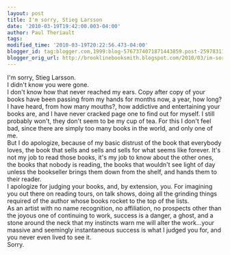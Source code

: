```yaml
---
layout: post
title: I'm sorry, Stieg Larsson
date: '2010-03-19T19:42:00.003-04:00'
author: Paul Theriault
tags: 
modified_time: '2010-03-19T20:22:56.473-04:00'
blogger_id: tag:blogger.com,1999:blog-5767374071871443859.post-2597831155833717957
blogger_orig_url: http://brooklinebooksmith.blogspot.com/2010/03/im-sorry-stieg-larsson.html
---
```


I'm sorry, Stieg Larsson.<br />I didn't know you were gone.<br />I don't know how that never reached my ears.  Copy after copy of your books have been passing from my hands for months now, a year, how long?  I have heard, from how many mouths?, how addictive and entertaining your books are, and I have never cracked page one to find out for myself.  I still probably won't, they don't seem to be my cup of tea.  For this I don't feel bad, since there are simply too many books in the world, and only one of me.<br />But I do apologize, because of my basic distrust of the book that everybody loves, the book that sells and sells and sells for what seems like forever.  It's not my job to read those books, it's my job to know about the other ones, the books that nobody is reading, the books that wouldn't see light of day unless the bookseller brings them down from the shelf, and hands them to their reader.<br />I apologize for judging your books, and, by extension, you.  For imagining you out there on reading tours, on talk shows, doing all the grinding things required of the author whose books rocket to the top of the lists.  <br />As an artist with no name recognition, no affiliation, no prospects other than the joyous one of continuing to work, success is a danger, a ghost, and a stone around the neck that my instincts warn me will alter the work...your massive and seemingly instantaneous success is what I judged you for, and you never even lived to see it.<br />Sorry.